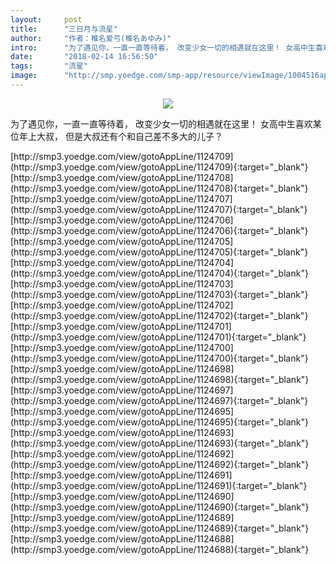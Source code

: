 ```yaml
---
layout:     post
title:      "三日月与流星"
author:     "作者：椎名爱弓(椎名あゆみ)"
intro:      "为了遇见你，一直一直等待着， 改变少女一切的相遇就在这里！ 女高中生喜欢某位年上大叔， 但是大叔还有个和自己差不多大的儿子？"
date:       "2018-02-14 16:56:50"
tags:       "流星"
image:      "http://smp.yoedge.com/smp-app/resource/viewImage/1004516appline.png"
---
```

<div style="text-align: center">
<p><img src="http://smp.yoedge.com/smp-app/resource/viewImage/1004516appline.png"/></p>
</div>
<p class="post-meta">
<span>为了遇见你，一直一直等待着， 改变少女一切的相遇就在这里！ 女高中生喜欢某位年上大叔， 但是大叔还有个和自己差不多大的儿子？</span>
</p>
[http://smp3.yoedge.com/view/gotoAppLine/1124709](http://smp3.yoedge.com/view/gotoAppLine/1124709){:target="_blank"}
[http://smp3.yoedge.com/view/gotoAppLine/1124708](http://smp3.yoedge.com/view/gotoAppLine/1124708){:target="_blank"}
[http://smp3.yoedge.com/view/gotoAppLine/1124707](http://smp3.yoedge.com/view/gotoAppLine/1124707){:target="_blank"}
[http://smp3.yoedge.com/view/gotoAppLine/1124706](http://smp3.yoedge.com/view/gotoAppLine/1124706){:target="_blank"}
[http://smp3.yoedge.com/view/gotoAppLine/1124705](http://smp3.yoedge.com/view/gotoAppLine/1124705){:target="_blank"}
[http://smp3.yoedge.com/view/gotoAppLine/1124704](http://smp3.yoedge.com/view/gotoAppLine/1124704){:target="_blank"}
[http://smp3.yoedge.com/view/gotoAppLine/1124703](http://smp3.yoedge.com/view/gotoAppLine/1124703){:target="_blank"}
[http://smp3.yoedge.com/view/gotoAppLine/1124702](http://smp3.yoedge.com/view/gotoAppLine/1124702){:target="_blank"}
[http://smp3.yoedge.com/view/gotoAppLine/1124701](http://smp3.yoedge.com/view/gotoAppLine/1124701){:target="_blank"}
[http://smp3.yoedge.com/view/gotoAppLine/1124700](http://smp3.yoedge.com/view/gotoAppLine/1124700){:target="_blank"}
[http://smp3.yoedge.com/view/gotoAppLine/1124698](http://smp3.yoedge.com/view/gotoAppLine/1124698){:target="_blank"}
[http://smp3.yoedge.com/view/gotoAppLine/1124697](http://smp3.yoedge.com/view/gotoAppLine/1124697){:target="_blank"}
[http://smp3.yoedge.com/view/gotoAppLine/1124695](http://smp3.yoedge.com/view/gotoAppLine/1124695){:target="_blank"}
[http://smp3.yoedge.com/view/gotoAppLine/1124693](http://smp3.yoedge.com/view/gotoAppLine/1124693){:target="_blank"}
[http://smp3.yoedge.com/view/gotoAppLine/1124692](http://smp3.yoedge.com/view/gotoAppLine/1124692){:target="_blank"}
[http://smp3.yoedge.com/view/gotoAppLine/1124691](http://smp3.yoedge.com/view/gotoAppLine/1124691){:target="_blank"}
[http://smp3.yoedge.com/view/gotoAppLine/1124690](http://smp3.yoedge.com/view/gotoAppLine/1124690){:target="_blank"}
[http://smp3.yoedge.com/view/gotoAppLine/1124689](http://smp3.yoedge.com/view/gotoAppLine/1124689){:target="_blank"}
[http://smp3.yoedge.com/view/gotoAppLine/1124688](http://smp3.yoedge.com/view/gotoAppLine/1124688){:target="_blank"}



